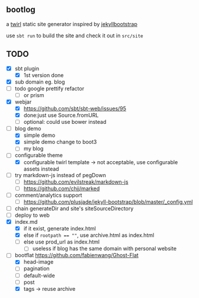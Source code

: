 ## bootlog

a [twirl](https://github.com/playframework/twirl) static site generator inspired by [jekyllbootstrap](http://jekyllbootstrap.com/)

use `sbt run` to build the site and check it out in `src/site`

## TODO

* [x] sbt plugin
  * [x] 1st version done
* [x] sub domain eg. blog
* [ ] todo google prettify refactor
  * [ ] or prism
* [x] webjar
  * [x] https://github.com/sbt/sbt-web/issues/95
  * [x] done:just use Source.fromURL
  * [ ] optional: could use bower instead
* [ ] blog demo
  * [x] simple demo
  * [x] simple demo change to boot3
  * [ ] my blog
* [ ] configurable theme
  * [x] configurable twirl template -> not acceptable, use configurable assets instead
* [ ] try markdown-js instead of pegDown
  * [ ] https://github.com/evilstreak/markdown-js
  * [ ] https://github.com/chjj/marked
* [ ] comment/analytics support
  * [ ] https://github.com/plusjade/jekyll-bootstrap/blob/master/_config.yml
* [ ] chain generateDir and site's siteSourceDirectory
* [ ] deploy to web
* [x] index.md
  * [x] if it exist, generate index.html
  * [x] else if `rootpath == ""`, use archive.html as index.html
  * [ ] else use prod_url as index.html
    * [ ] useless if blog has the same domain with personal website
* [ ] bootflat https://github.com/fabienwang/Ghost-Flat
  * [x] head-image
  * [ ] pagination
  * [ ] default-wide
  * [ ] post
  * [x] tags -> reuse archive